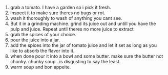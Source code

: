 1. grab a tomato. I have a garden so i pick it fresh.
2. inspect it to make sure theres no bugs or rot.
3. wash it thoroughly to wash of anything you cant see.
4. But it in a grinding machine. grind its juice out and untill you have the pulp and juice. Repeat until theres no more juice to extract
5. grab the spices of your choice.
6. pour the juice into a jar.
7. add the spices into the jar of tomato juice and let it set as long as you like to absorb the flavor into it.
8. when done pour it into a bowl and some butter. make sure the butter not chunky. chunky soup...is disgusting to say the least.
9. warm soup and bon appeite.